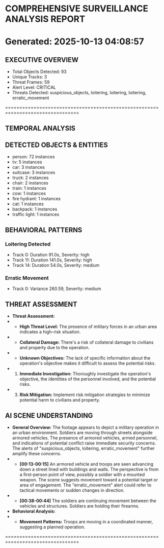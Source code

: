 # COMPREHENSIVE SURVEILLANCE ANALYSIS REPORT

Generated: 2025-10-13 04:08:57
================================================================================

## EXECUTIVE OVERVIEW
- Total Objects Detected: 93
- Unique Tracks: 3
- Threat Frames: 59
- Alert Level: CRITICAL
- Threats Detected: suspicious_objects, loitering, loitering, loitering, erratic_movement

================================================================================

## TEMPORAL ANALYSIS


## DETECTED OBJECTS & ENTITIES

- person: 72 instances 
- tv: 5 instances 
- car: 3 instances 
- suitcase: 3 instances 
- truck: 2 instances 
- chair: 2 instances 
- train: 1 instances 
- cow: 1 instances 
- fire hydrant: 1 instances 
- cat: 1 instances 
- backpack: 1 instances 
- traffic light: 1 instances 

## BEHAVIORAL PATTERNS

### Loitering Detected
- Track 0: Duration 91.0s, Severity: high
- Track 11: Duration 141.0s, Severity: high
- Track 14: Duration 54.0s, Severity: medium

### Erratic Movement
- Track 0: Variance 260.59, Severity: medium

## THREAT ASSESSMENT

- **Threat Assessment:**
- *   **High Threat Level:** The presence of military forces in an urban area indicates a high-risk situation.
- *   **Collateral Damage:** There's a risk of collateral damage to civilians and property due to the operation.
- *   **Unknown Objectives:** The lack of specific information about the operation's objective makes it difficult to assess the potential risks.
- 1.  **Immediate Investigation:** Thoroughly investigate the operation's objective, the identities of the personnel involved, and the potential risks.
- 3.  **Risk Mitigation:** Implement risk mitigation strategies to minimize potential harm to civilians and property.

## AI SCENE UNDERSTANDING

- **General Overview:** The footage appears to depict a military operation in an urban environment. Soldiers are moving through streets alongside armored vehicles. The presence of armored vehicles, armed personnel, and indications of potential conflict raise immediate security concerns. The alerts of "suspicious_objects, loitering, erratic_movement" further amplify these concerns.
- *   **[00:13-00:15]** An armored vehicle and troops are seen advancing down a street lined with buildings and walls. The perspective is from a first-person point of view, possibly a soldier with a mounted weapon. The scene suggests movement toward a potential target or area of engagement. The "erratic\_movement" alert could refer to tactical movements or sudden changes in direction.
- *   **[00:38-00:44]** The soldiers are continuing movement between the vehicles and structures. Soldiers are holding their firearms.
- **Behavioral Analysis:**
- *   **Movement Patterns:** Troops are moving in a coordinated manner, suggesting a planned operation.

================================================================================
